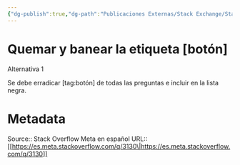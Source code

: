 ```yaml
---
{"dg-publish":true,"dg-path":"Publicaciones Externas/Stack Exchange/Stack Overflow en español/Stack Overflow en español Meta/es.meta.stackoverflow.com-3130.md","permalink":"/publicaciones-externas/stack-exchange/stack-overflow-en-espanol/stack-overflow-en-espanol-meta/es-meta-stackoverflow-com-3130/","title":"Quemar y banear la etiqueta [botón]","hide":true,"noteIcon":"default","created":"2024-04-03T12:49:10.729-06:00","updated":"2024-04-05T16:44:02.349-06:00"}
---
```


# Quemar y banear la etiqueta [botón]

Alternativa 1

Se debe erradicar [tag:botón] de todas las preguntas e incluir en la lista negra.

# Metadata
Source:: Stack Overflow Meta en español
URL:: [[https://es.meta.stackoverflow.com/q/3130\|https://es.meta.stackoverflow.com/q/3130]]

